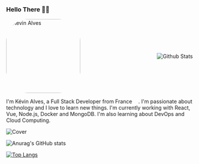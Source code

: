 ### Hello There 👋🐺

<p style="display: flex; justify-content: space-between; align-items: center;">
<!-- TODO: corriger le lien sur main -->
  <img src="https://github.com/KevOneRedOne/KevOneRedOne/blob/feature/readme_style/img/avatar-circle.png" alt="Kévin Alves" height="200" style="margin-right: 20px; border-radius:30%"/>
  <img src="https://github-readme-stats.vercel.app/api?username=kevoneredone&show_icons=true&theme=react" alt="Github Stats" />
</p>

I'm Kévin Alves, a Full Stack Developer from France <img src="https://cdn-icons-png.flaticon.com/512/197/197560.png" width="13"/>. I'm passionate about technology and I love to learn new things. I'm currently working with React, Vue, Node.js, Docker and MongoDB. I'm also learning about DevOps and Cloud Computing.

![Cover](https://github.com/KevOneRedOne/KevOneRedOne/img/avatar.jpg)

![Anurag's GitHub stats](https://github-readme-stats.vercel.app/api?username=kevoneredone&show_icons=true&theme=github_dark)
    
[![Top Langs](https://github-readme-stats.vercel.app/api/top-langs/?username=kevoneredone&layout=compact)]( https://github-readme-stats.vercel.app/api/top-langs/?username=kevoneredone&layout=compact)
<!--
**KevOneRedOne/KevOneRedOne** is a ✨ _special_ ✨ repository because its `README.md` (this file) appears on your GitHub profile.

Here are some ideas to get you started:

- 🔭 I’m currently working on ...
- 🌱 I’m currently learning ...
- 👯 I’m looking to collaborate on ...
- 🤔 I’m looking for help with ...
- 💬 Ask me about ...
- 📫 How to reach me: ...
- 😄 Pronouns: ...
- ⚡ Fun fact: ...
-->





